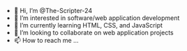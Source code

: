 - 👋 Hi, I’m @The-Scripter-24
- 👀 I’m interested in software/web application development
- 🌱 I’m currently learning HTML, CSS, and JavaScript
- 💞️ I’m looking to collaborate on web application projects
- 📫 How to reach me ...

<!---
The-Scripter-24/The-Scripter-24 is a ✨ special ✨ repository because its `README.md` (this file) appears on your GitHub profile.
You can click the Preview link to take a look at your changes.
--->
